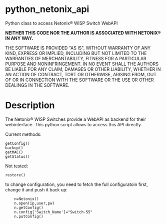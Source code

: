 # python_netonix_api
Python class to access Netonix® WISP Switch WebAPI

**NEITHER THIS CODE NOR THE AUTHOR IS ASSOCIATED WITH NETONIX® IN ANY WAY.**
 
THE SOFTWARE IS PROVIDED "AS IS", WITHOUT WARRANTY OF ANY KIND,
EXPRESS OR IMPLIED, INCLUDING BUT NOT LIMITED TO THE WARRANTIES OF
MERCHANTABILITY, FITNESS FOR A PARTICULAR PURPOSE AND NONINFRINGEMENT.
IN NO EVENT SHALL THE AUTHORS BE LIABLE FOR ANY CLAIM, DAMAGES OR
OTHER LIABILITY, WHETHER IN AN ACTION OF CONTRACT, TORT OR OTHERWISE,
ARISING FROM, OUT OF OR IN CONNECTION WITH THE SOFTWARE OR THE USE OR
OTHER DEALINGS IN THE SOFTWARE.

# Description
The Netonix® WISP Switches provide a WebAPI as backend for their webinterface. This python script allows to access this API directly.

Current methods:
```open(ip,user,password)
getConfig()
backup()
getMAC()
getStatus()
```
Not tested:
```putConfig()
restore()
```

to change configuration, you need to fetch the full configuratoin first, change it and push it back up:
```
	n=Netonix()
	n.open(ip,user,pw)
	n.getConfig()
	n.config['Switch_Name']="Switch-55"
	n.putConfig()

```  
